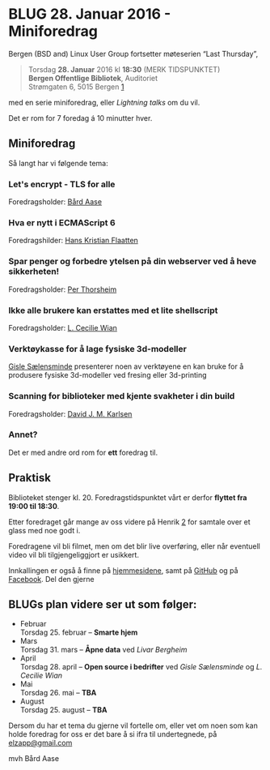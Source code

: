 # BLUG 28. Januar 2016 - Miniforedrag
Bergen (BSD and) Linux User Group fortsetter møteserien “Last Thursday”,

> Torsdag **28. Januar** 2016 kl **18:30** (MERK TIDSPUNKTET)  
> **Bergen Offentlige Bibliotek**, Auditoriet  
> Strømgaten 6, 5015 Bergen [1](http://www.openstreetmap.org/way/159540995)

med en serie miniforedrag, eller *Lightning talks* om du vil.

Det er rom for 7 foredag á 10 minutter hver.

## Miniforedrag

Så langt har vi følgende tema:

### Let's encrypt - TLS for alle
Foredragsholder: [Bård Aase](http://blog.elzapp.com)

### Hva er nytt i ECMAScript 6
Foredragshilder: [Hans Kristian Flaatten](https://starefossen.github.io/)

### Spar penger og forbedre ytelsen på din webserver ved å heve sikkerheten!
Foredragsholder: [Per Thorsheim](https://godpraksis.no/)

### Ikke alle brukere kan erstattes med et lite shellscript
Foredragsholder: [L. Cecilie Wian](http://likevel.net/)

### Verktøykasse for å lage fysiske 3d-modeller
[Gisle Sælensminde](https://github.com/gizle) presenterer noen av verktøyene en kan bruke for å produsere
fysiske 3d-modeller ved fresing eller 3d-printing

### Scanning for biblioteker med kjente svakheter i din build
Foredragsholder: [David J. M. Karlsen](https://github.com/davidkarlsen)

### Annet?
Det er med andre ord rom for **ett** foredrag til.

## Praktisk

Biblioteket stenger kl. 20. Foredragstidspunktet vårt er derfor
**flyttet fra 19:00 til 18:30**.

Etter foredraget går mange av oss videre på Henrik [2](http://www.openstreetmap.org/node/287763936) for samtale over
et glass med noe godt i.

Foredragene vil bli filmet, men om det blir live overføring, eller når eventuell video vil bli tilgjengeliggjort er usikkert.

Innkallingen er også å finne på [hjemmesidene](http://www.blug.linux.no/blug-28-januar-2016-miniforedrag/), samt på [GitHub](https://github.com/BLUG/blug-propaganda/blob/master/innkallinger/2016/2016-01.miniforedrag.md)
 og på [Facebook](https://www.facebook.com/events/1661757997446263/).
Del den gjerne

## BLUGs plan videre ser ut som følger:

* Februar  
  Torsdag 25. februar – **Smarte hjem**
* Mars  
  Torsdag 31. mars – **Åpne data** ved *Livar Bergheim*
* April  
  Torsdag 28. april – **Open source i bedrifter** ved *Gisle Sælensminde* og *L. Cecilie Wian*
* Mai  
  Torsdag 26. mai – **TBA**
* August  
  Torsdag 25. august – **TBA**

Dersom du har et tema du gjerne vil fortelle om, eller vet om noen som 
kan holde foredrag for oss er det bare å si ifra til undertegnede, 
på elzapp@gmail.com

mvh Bård Aase

